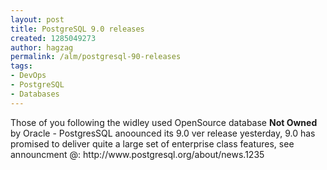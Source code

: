 ```yaml
---
layout: post
title: PostgreSQL 9.0 releases
created: 1285049273
author: hagzag
permalink: /alm/postgresql-90-releases
tags:
- DevOps
- PostgreSQL
- Databases
---
```

<p>Those of you following the widley used OpenSource database <strong>Not Owned</strong> by Oracle - PostgresSQL anoounced its 9.0 ver release yesterday, 9.0 has promised to deliver quite a large set of enterprise class features, see announcment @: http://www.postgresql.org/about/news.1235</p>
